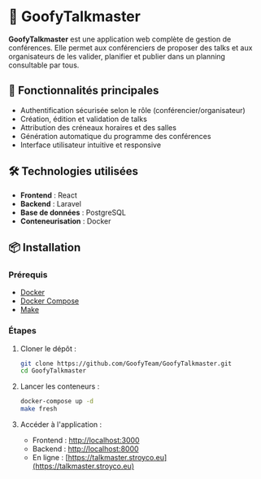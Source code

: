 # 🎤 GoofyTalkmaster

**GoofyTalkmaster** est une application web complète de gestion de conférences. Elle permet aux conférenciers de proposer des talks et aux organisateurs de les valider, planifier et publier dans un planning consultable par tous.

## 🚀 Fonctionnalités principales

- Authentification sécurisée selon le rôle (conférencier/organisateur)
- Création, édition et validation de talks
- Attribution des créneaux horaires et des salles
- Génération automatique du programme des conférences
- Interface utilisateur intuitive et responsive

## 🛠️ Technologies utilisées

- **Frontend** : React
- **Backend** : Laravel
- **Base de données** : PostgreSQL
- **Conteneurisation** : Docker

## 📦 Installation

### Prérequis

- [Docker](https://www.docker.com/)
- [Docker Compose](https://docs.docker.com/compose/)
- [Make](https://www.gnu.org/software/make/)

### Étapes

1. Cloner le dépôt :

   ```bash
   git clone https://github.com/GoofyTeam/GoofyTalkmaster.git
   cd GoofyTalkmaster
   ```

2. Lancer les conteneurs :

   ```bash
   docker-compose up -d
   make fresh
   ```

3. Accéder à l'application :
   - Frontend : [http://localhost:3000](http://localhost:3000)
   - Backend : [http://localhost:8000](http://localhost:8080)
   - En ligne : [https://talkmaster.stroyco.eu](https://talkmaster.stroyco.eu)
